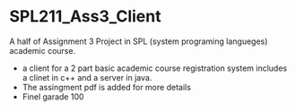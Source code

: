 # SPL211_Ass3_Client
  A half of Assignment 3 Project in SPL (system programing langueges) academic course.
 - a client for a 2 part basic academic course registration system includes a clinet in c++ and a server in java.
 - The assingment pdf is added for more details
- Finel garade 100
